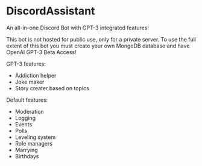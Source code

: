 # DiscordAssistant
An all-in-one Discord Bot with GPT-3 integrated features!

This bot is not hosted for public use, only for a private server.
To use the full extent of this bot you must create your own MongoDB database and have OpenAI GPT-3 Beta Access!

GPT-3 features:
- Addiction helper
- Joke maker
- Story creater based on topics

Default features:
- Moderation
- Logging
- Events
- Polls
- Leveling system
- Role managers
- Marrying
- Birthdays
